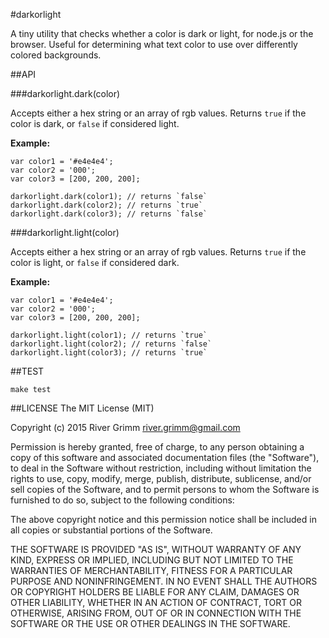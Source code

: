 #darkorlight

A tiny utility that checks whether a color is dark or light, for node.js or the browser.  Useful for determining what text color to use over differently colored backgrounds.

##API

###darkorlight.dark(color)

Accepts either a hex string or an array of rgb values.  Returns `true` if the color is dark, or `false` if considered light.

**Example:**

	var color1 = '#e4e4e4';
	var color2 = '000';
	var color3 = [200, 200, 200];

	darkorlight.dark(color1); // returns `false`
	darkorlight.dark(color2); // returns `true`
	darkorlight.dark(color3); // returns `false`
	
###darkorlight.light(color)

Accepts either a hex string or an array of rgb values.  Returns `true` if the color is light, or `false` if considered dark.

**Example:**

	var color1 = '#e4e4e4';
	var color2 = '000';
	var color3 = [200, 200, 200];

	darkorlight.light(color1); // returns `true`
	darkorlight.light(color2); // returns `false`
	darkorlight.light(color3); // returns `true`

##TEST

	make test

##LICENSE
The MIT License (MIT)

Copyright (c) 2015 River Grimm river.grimm@gmail.com

Permission is hereby granted, free of charge, to any person obtaining a copy
of this software and associated documentation files (the "Software"), to deal
in the Software without restriction, including without limitation the rights
to use, copy, modify, merge, publish, distribute, sublicense, and/or sell
copies of the Software, and to permit persons to whom the Software is
furnished to do so, subject to the following conditions:

The above copyright notice and this permission notice shall be included in
all copies or substantial portions of the Software.

THE SOFTWARE IS PROVIDED "AS IS", WITHOUT WARRANTY OF ANY KIND, EXPRESS OR
IMPLIED, INCLUDING BUT NOT LIMITED TO THE WARRANTIES OF MERCHANTABILITY,
FITNESS FOR A PARTICULAR PURPOSE AND NONINFRINGEMENT. IN NO EVENT SHALL THE
AUTHORS OR COPYRIGHT HOLDERS BE LIABLE FOR ANY CLAIM, DAMAGES OR OTHER
LIABILITY, WHETHER IN AN ACTION OF CONTRACT, TORT OR OTHERWISE, ARISING FROM,
OUT OF OR IN CONNECTION WITH THE SOFTWARE OR THE USE OR OTHER DEALINGS IN
THE SOFTWARE.